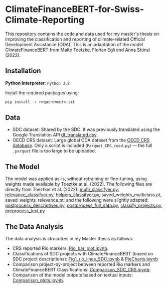 # ClimateFinanceBERT-for-Swiss-Climate-Reporting

This repository contains the code and data used for my master's thesis on improving the classification and reporting of climate-related Official Development Assistance (ODA). This is an adaptation of the model ClimateFinanceBERT from Malte Toetzke, Florian Egli and Anna Stünzi (2022). 

## Installation

**Python Interpreter**: `Python 3.8`

Install the required packages using:
```bash
pip install -r requirements.txt
````

## Data
- SDC dataset: Shared by the SDC. It was previously translated using the Google Translation API [df_translated.csv](./data/df_translated.csv).
- OECD CRS dataset: Large global ODA dataset from the [OECD CRS database](https://data-explorer.oecd.org/vis?lc=en&fs[0]=Topic%2C1%7CDevelopment%23DEV%23%7COfficial%20Development%20Assistance%20%28ODA%29%23DEV_ODA%23). Only a script is included (`Parquet_CRS_read.py`) — the full `.parquet` file is too large to be uploaded.

## The Model
The model was applied as-is, without retraining or fine-tuning, using weights made available by Toeztke at al. (2022). The following files are directly from Toeztker et al. (2022): [multi_classifyer.py](./code/multiclass/multi_classifyer.py); [relevance_classifyer.py](./code/relevance/relevance_classifyer.py), [helpers_classifyer.py](./code/preprocessing/helpers_classifyer.py), saved_weights_multiclass.pt, saved_weights_relevance.pt; and the following were slightly adapted: [postprocess_descriptives.py](./code/analyses_data/postprocess_after_classification/postprocess_descriptives.py), [postprocess_full_data.py](./code/analyses_data/postprocess_after_classification/postprocess_full_data.py), [classify_projects.py](./code/predict_texts/classify_projects.py), [preprocess_text.py](./code/preprocessing/preprocess_text.py)

## The Data Analysis

The data analysis is strucutres in my Master thesis as follows:
- CRS reported Rio markers: [Rio_bar_plot.ipynb](.\Code\Plots\CRS_data\Rio_bar_plot.ipynb).
- Classifications of SDC projects with ClimateFinanceBERT (based on SDC project descriptions): [Fig1_rio_lines_SDC.ipynb](./code/Plots/Plots/Fig1_rio_lines_SDC.ipynb) & [PieCharts.ipynb](.\Code\Plots\Plots\PieCharts.ipynb)
- Comparison project-by-project between reported Rio markers and ClimateFinanceBERT Classifications: [Comparison_SDC_CRS.ipynb](.\Code\Plots\Plots\Comparison_SDC_CRS.ipynb).
- Comparison of the model outputs based on textual inputs: [Comparison_plots.ipynb](./code/alternative_Analyses/Comparison_plots.ipynb). 
